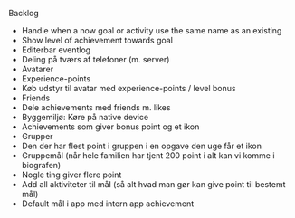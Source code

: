 Backlog

* Handle when a now goal or activity use the same name as an existing
* Show level of achievement towards goal
* Editerbar eventlog
* Deling på tværs af telefoner (m. server)
* Avatarer
* Experience-points
* Køb udstyr til avatar med experience-points / level bonus
* Friends
* Dele achievements med friends m. likes
* Byggemiljø: Køre på native device
* Achievements som giver bonus point og et ikon
* Grupper
* Den der har flest point i gruppen i en opgave den uge får et ikon
* Gruppemål (når hele familien har tjent 200 point i alt kan vi komme i biografen)
* Nogle ting giver flere point
* Add all aktiviteter til mål (så alt hvad man gør kan give point til bestemt mål)
* Default mål i app med intern app achievement

